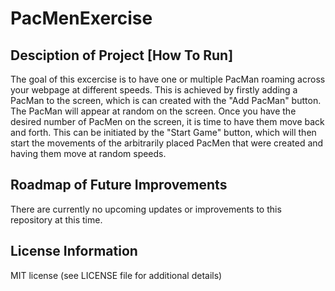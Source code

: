 # PacMenExercise

## Desciption of Project [How To Run]
The goal of this excercise is to have one or multiple PacMan roaming across your webpage at different speeds. This is achieved by firstly adding a PacMan to the screen, which is can created with the "Add PacMan" button. The PacMan will appear at random on the screen. Once you have the desired number of PacMen on the screen, it is time to have them move back and forth. This can be initiated by the "Start Game" button, which will then start the movements of the arbitrarily placed PacMen that were created and having them move at random speeds.

## Roadmap of Future Improvements
There are currently no upcoming updates or improvements to this repository at this time.

## License Information
MIT license (see LICENSE file for additional details)
